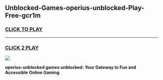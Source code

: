 
## Unblocked-Games-operius-unblocked-Play-Free-gcr1m
<h3>
<a href="https://premium76.site?title=operius-unblocked&ref=10A">CLICK TO PLAY</a></h3>
<hr>

<h3>
<a href="https://premium76.site?title=operius-unblocked&ref=10A">CLICK 2 PLAY</a>
  
</h3>

<a href="https://premium76.site?title=operius-unblocked&ref=10A"><img src="https://clearcache.store/games.png"></a>


**operius-unblocked games unblocked: Your Gateway to Fun and Accessible Online Gaming**
